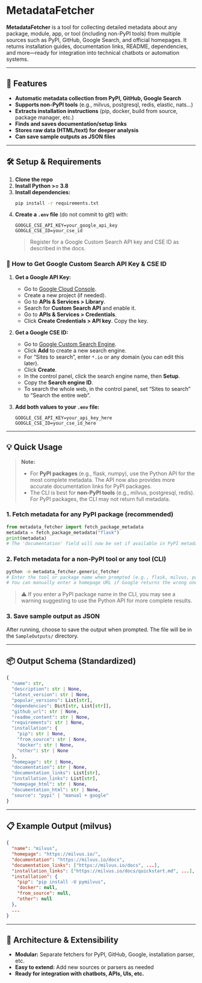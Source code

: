 # MetadataFetcher

**MetadataFetcher** is a tool for collecting detailed metadata about any package, module, app, or tool (including non-PyPI tools) from multiple sources such as PyPI, GitHub, Google Search, and official homepages. It returns installation guides, documentation links, README, dependencies, and more—ready for integration into technical chatbots or automation systems.

---

## 🚀 Features
- **Automatic metadata collection from PyPI, GitHub, Google Search**
- **Supports non-PyPI tools** (e.g., milvus, postgresql, redis, elastic, nats...)
- **Extracts installation instructions** (pip, docker, build from source, package manager, etc.)
- **Finds and saves documentation/setup links**
- **Stores raw data (HTML/text) for deeper analysis**
- **Can save sample outputs as JSON files**

---

## 🛠️ Setup & Requirements
1. **Clone the repo**
2. **Install Python >= 3.8**
3. **Install dependencies:**
   ```bash
   pip install -r requirements.txt
   ```
4. **Create a `.env` file** (do not commit to git!) with:
   ```
   GOOGLE_CSE_API_KEY=your_google_api_key
   GOOGLE_CSE_ID=your_cse_id
   ```
   > Register for a Google Custom Search API key and CSE ID as described in the docs.

### 🔑 How to Get Google Custom Search API Key & CSE ID

1. **Get a Google API Key:**
   - Go to [Google Cloud Console](https://console.cloud.google.com/).
   - Create a new project (if needed).
   - Go to **APIs & Services > Library**.
   - Search for **Custom Search API** and enable it.
   - Go to **APIs & Services > Credentials**.
   - Click **Create Credentials > API key**. Copy the key.

2. **Get a Google CSE ID:**
   - Go to [Google Custom Search Engine](https://cse.google.com/cse/all).
   - Click **Add** to create a new search engine.
   - For “Sites to search”, enter `*.io` or any domain (you can edit this later).
   - Click **Create**.
   - In the control panel, click the search engine name, then **Setup**.
   - Copy the **Search engine ID**.
   - To search the whole web, in the control panel, set “Sites to search” to “Search the entire web”.

3. **Add both values to your `.env` file:**
   ```
   GOOGLE_CSE_API_KEY=your_api_key_here
   GOOGLE_CSE_ID=your_cse_id_here
   ```

---

## 💡 Quick Usage

> **Note:**
> - For **PyPI packages** (e.g., flask, numpy), use the Python API for the most complete metadata. The API now also provides more accurate documentation links for PyPI packages.
> - The CLI is best for **non-PyPI tools** (e.g., milvus, postgresql, redis). For PyPI packages, the CLI may not return full metadata.

### 1. Fetch metadata for any PyPI package (recommended)
```python
from metadata_fetcher import fetch_package_metadata
metadata = fetch_package_metadata("flask")
print(metadata)
# The 'documentation' field will now be set if available in PyPI metadata.
```

### 2. Fetch metadata for a non-PyPI tool or any tool (CLI)
```bash
python -m metadata_fetcher.generic_fetcher
# Enter the tool or package name when prompted (e.g., flask, milvus, postgresql)
# You can manually enter a homepage URL if Google returns the wrong one
```
> ⚠️ If you enter a PyPI package name in the CLI, you may see a warning suggesting to use the Python API for more complete results.

### 3. Save sample output as JSON
After running, choose to save the output when prompted. The file will be in the `SampleOutputs/` directory.

---

## 📦 Output Schema (Standardized)
```python
{
  "name": str,
  "description": str | None,
  "latest_version": str | None,
  "popular_versions": List[str],
  "dependencies": Dict[str, List[str]],
  "github_url": str | None,
  "readme_content": str | None,
  "requirements": str | None,
  "installation": {
    "pip": str | None,
    "from_source": str | None,
    "docker": str | None,
    "other": str | None
  },
  "homepage": str | None,
  "documentation": str | None,
  "documentation_links": List[str],
  "installation_links": List[str],
  "homepage_html": str | None,
  "documentation_html": str | None,
  "source": "pypi" | "manual + google"
}
```

---

## 📋 Example Output (milvus)
```json
{
  "name": "milvus",
  "homepage": "https://milvus.io/",
  "documentation": "https://milvus.io/docs",
  "documentation_links": ["https://milvus.io/docs", ...],
  "installation_links": ["https://milvus.io/docs/quickstart.md", ...],
  "installation": {
    "pip": "pip install -U pymilvus",
    "docker": null,
    "from_source": null,
    "other": null
  },
  ...
}
```

---

## 📖 Architecture & Extensibility
- **Modular:** Separate fetchers for PyPI, GitHub, Google, installation parser, etc.
- **Easy to extend:** Add new sources or parsers as needed
- **Ready for integration with chatbots, APIs, UIs, etc.**